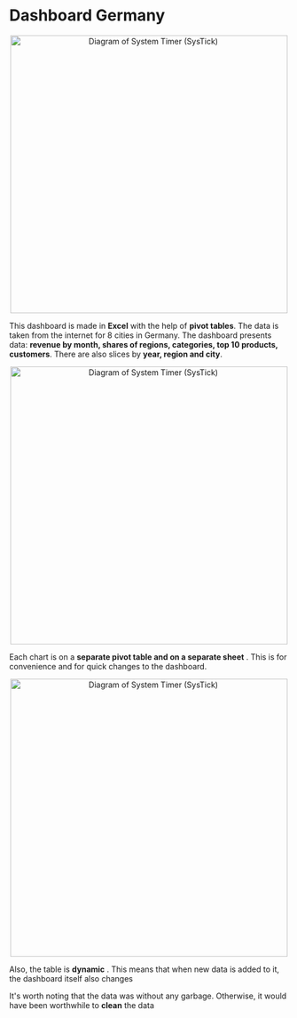 # Dashboard Germany 
<p align="center">
<img src="PNG/image-1.png" alt="Diagram of System Timer (SysTick)" width="500"/>
</<p align="center">

This dashboard is made in **Excel** with the help of **pivot tables**. The data is taken from the internet for 8 cities in Germany. The dashboard presents data: **revenue by month, shares of regions, categories, top 10 products, customers**. There are also slices by **year, region and city**.


<p align="center">
<img src="PNG/image-2.png" alt="Diagram of System Timer (SysTick)" width="500"/>
</<p align="center">

Each chart is on a **separate pivot table and on a separate sheet** . This is for convenience and for quick changes to the dashboard.


<p align="center">
<img src="PNG/image-3.png" alt="Diagram of System Timer (SysTick)" width="500"/>
</<p align="center">

Also, the table is **dynamic** . This means that when new data is added to it, the dashboard itself also changes 

It's worth noting that the data was without any garbage. Otherwise, it would have been worthwhile to **clean** the data  

